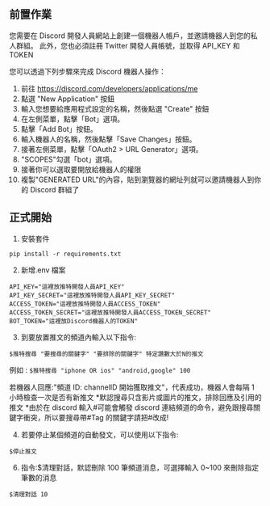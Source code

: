 ## 前置作業

您需要在 Discord 開發人員網站上創建一個機器人帳戶，並邀請機器人到您的私人群組。
此外，您也必須註冊 Twitter 開發人員帳號，並取得 API_KEY 和 TOKEN

您可以透過下列步驟來完成 Discord 機器人操作：

1. 前往 https://discord.com/developers/applications/me
2. 點選 "New Application" 按鈕
3. 輸入您想要給應用程式設定的名稱，然後點選 "Create" 按鈕
4. 在左側菜單，點擊「Bot」選項。
5. 點擊「Add Bot」按鈕。
6. 輸入機器人的名稱，然後點擊「Save Changes」按鈕。
7. 接著左側菜單，點擊「OAuth2 > URL Generator」選項。
8. "SCOPES"勾選「bot」選項。
9. 接著你可以選取要開放給機器人的權限
10. 複製"GENERATED URL"的內容，貼到瀏覽器的網址列就可以邀請機器人到你的 Discord 群組了

## 正式開始

1. 安裝套件

```
pip install -r requirements.txt
```

2. 新增.env 檔案

```
API_KEY="這裡放推特開發人員API_KEY"
API_KEY_SECRET="這裡放推特開發人員API_KEY_SECRET"
ACCESS_TOKEN="這裡放推特開發人員ACCESS_TOKEN"
ACCESS_TOKEN_SECRET="這裡放推特開發人員ACCESS_TOKEN_SECRET"
BOT_TOKEN="這裡放Discord機器人的TOKEN"
```

3. 到要放置推文的頻道內輸入以下指令:

```
$推特搜尋 "要搜尋的關鍵字" "要排除的關鍵字" 特定讚數大於N的推文
```

例如 : `$推特搜尋 "iphone OR ios" "android,google" 100`

若機器人回應:"頻道 ID: channelID 開始獲取推文"，代表成功，機器人會每隔 1 小時檢查一次是否有新推文
*默認搜尋只含影片或圖片的推文，排除回應及引用的推文
*由於在 discord 輸入#可能會觸發 discord 連結頻道的命令，避免跟搜尋關鍵字衝突，所以要搜尋帶#Tag 的關鍵字請把#改成!

4. 若要停止某個頻道的自動發文，可以使用以下指令:

```
$停止推文
```

6. 指令:$清理對話，默認刪除 100 筆頻道消息，可選擇輸入 0~100 來刪除指定筆數的消息

```
$清理對話 10
```
